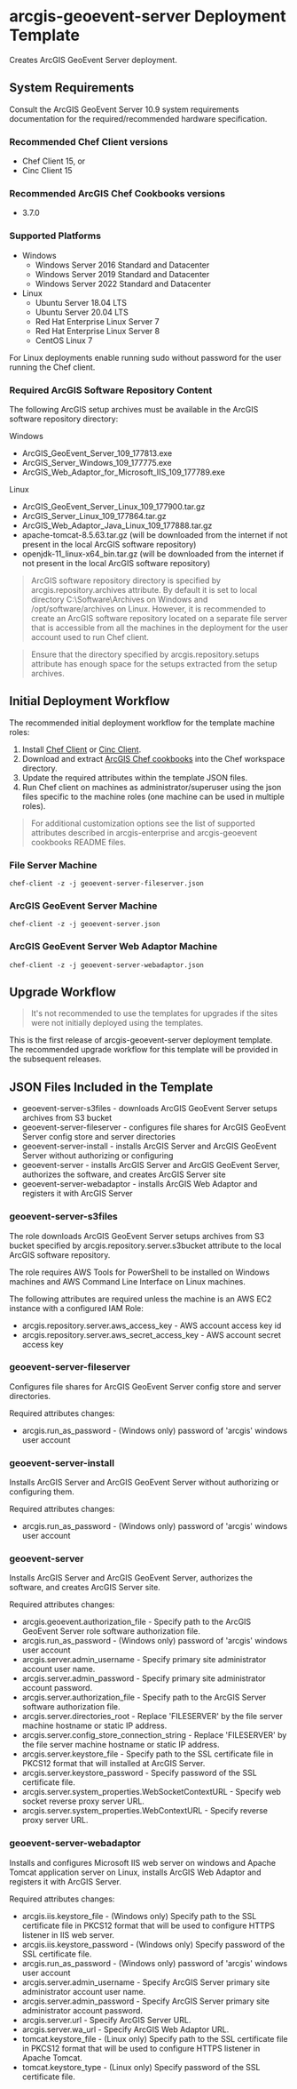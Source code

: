 # arcgis-geoevent-server Deployment Template

Creates ArcGIS GeoEvent Server deployment.

## System Requirements

Consult the ArcGIS GeoEvent Server 10.9 system requirements documentation for the required/recommended hardware specification.

### Recommended Chef Client versions

* Chef Client 15, or
* Cinc Client 15

### Recommended ArcGIS Chef Cookbooks versions

* 3.7.0

### Supported Platforms

* Windows
  * Windows Server 2016 Standard and Datacenter
  * Windows Server 2019 Standard and Datacenter
  * Windows Server 2022 Standard and Datacenter  
* Linux
  * Ubuntu Server 18.04 LTS
  * Ubuntu Server 20.04 LTS
  * Red Hat Enterprise Linux Server 7
  * Red Hat Enterprise Linux Server 8
  * CentOS Linux 7

For Linux deployments enable running sudo without password for the user running the Chef client.

### Required ArcGIS Software Repository Content

The following ArcGIS setup archives must be available in the ArcGIS software repository directory:

Windows

* ArcGIS_GeoEvent_Server_109_177813.exe
* ArcGIS_Server_Windows_109_177775.exe
* ArcGIS_Web_Adaptor_for_Microsoft_IIS_109_177789.exe

Linux

* ArcGIS_GeoEvent_Server_Linux_109_177900.tar.gz
* ArcGIS_Server_Linux_109_177864.tar.gz
* ArcGIS_Web_Adaptor_Java_Linux_109_177888.tar.gz
* apache-tomcat-8.5.63.tar.gz (will be downloaded from the internet if not present in the local ArcGIS software repository)
* openjdk-11_linux-x64_bin.tar.gz (will be downloaded from the internet if not present in the local ArcGIS software repository)

> ArcGIS software repository directory is specified by arcgis.repository.archives attribute. By default it is set to local directory C:\Software\Archives on Windows and /opt/software/archives on Linux. However, it is recommended to create an ArcGIS software repository located on a separate file server that is accessible from all the machines in the deployment for the user account used to run Chef client.

> Ensure that the directory specified by arcgis.repository.setups attribute has enough space for the setups extracted from the setup archives.

## Initial Deployment Workflow

The recommended initial deployment workflow for the template machine roles:

1. Install [Chef Client](https://docs.chef.io/chef_install_script/) or [Cinc Client](https://cinc.sh/start/client/).
2. Download and extract [ArcGIS Chef cookbooks](https://github.com/Esri/arcgis-cookbook/releases) into the Chef workspace directory.
3. Update the required attributes within the template JSON files.
4. Run Chef client on machines as administrator/superuser using the json files specific to the machine roles (one machine can be used in multiple roles).

> For additional customization options see the list of supported attributes described in arcgis-enterprise and arcgis-geoevent cookbooks README files.

### File Server Machine

```shell
chef-client -z -j geoevent-server-fileserver.json
```

### ArcGIS GeoEvent Server Machine

```shell
chef-client -z -j geoevent-server.json
```

### ArcGIS GeoEvent Server Web Adaptor Machine

```shell
chef-client -z -j geoevent-server-webadaptor.json
```

## Upgrade Workflow

> It's not recommended to use the templates for upgrades if the sites were not initially deployed using the templates.

This is the first release of arcgis-geoevent-server deployment template. The recommended upgrade workflow for this template will be provided in the subsequent releases.

## JSON Files Included in the Template

* geoevent-server-s3files - downloads ArcGIS GeoEvent Server setups archives from S3 bucket
* geoevent-server-fileserver - configures file shares for ArcGIS GeoEvent Server config store and server directories
* geoevent-server-install - installs ArcGIS Server and ArcGIS GeoEvent Server without authorizing or configuring
* geoevent-server - installs ArcGIS Server and ArcGIS GeoEvent Server, authorizes the software, and creates ArcGIS Server site
* geoevent-server-webadaptor - installs ArcGIS Web Adaptor and registers it with ArcGIS Server

### geoevent-server-s3files

The role downloads ArcGIS GeoEvent Server setups archives from S3 bucket specified by arcgis.repository.server.s3bucket attribute to the local ArcGIS software repository.

The role requires AWS Tools for PowerShell to be installed on Windows machines and AWS Command Line Interface on Linux machines.  

The following attributes are required unless the machine is an AWS EC2 instance with a configured IAM Role:

* arcgis.repository.server.aws_access_key - AWS account access key id
* arcgis.repository.server.aws_secret_access_key - AWS account secret access key

### geoevent-server-fileserver

Configures file shares for ArcGIS GeoEvent Server config store and server directories.

Required attributes changes:

* arcgis.run_as_password - (Windows only) password of 'arcgis' windows user account

### geoevent-server-install

Installs ArcGIS Server and ArcGIS GeoEvent Server without authorizing or configuring them.

Required attributes changes:

* arcgis.run_as_password - (Windows only) password of 'arcgis' windows user account

### geoevent-server

Installs ArcGIS Server and ArcGIS GeoEvent Server, authorizes the software, and creates ArcGIS Server site.

Required attributes changes:

* arcgis.geoevent.authorization_file - Specify path to the ArcGIS GeoEvent Server role software authorization file.
* arcgis.run_as_password - (Windows only) password of 'arcgis' windows user account
* arcgis.server.admin_username - Specify primary site administrator account user name.
* arcgis.server.admin_password - Specify primary site administrator account password.
* arcgis.server.authorization_file - Specify path to the ArcGIS Server software authorization file.
* arcgis.server.directories_root - Replace 'FILESERVER' by the file server machine hostname or static IP address.
* arcgis.server.config_store_connection_string - Replace 'FILESERVER' by the file server machine hostname or static IP address.
* arcgis.server.keystore_file - Specify path to the SSL certificate file in PKCS12 format that will installed at ArcGIS Server.
* arcgis.server.keystore_password - Specify password of the SSL certificate file.
* arcgis.server.system_properties.WebSocketContextURL - Specify web socket reverse proxy server URL.
* arcgis.server.system_properties.WebContextURL - Specify reverse proxy server URL.

### geoevent-server-webadaptor

Installs and configures Microsoft IIS web server on windows and Apache Tomcat application server on Linux, installs ArcGIS Web Adaptor and registers it with ArcGIS Server.

Required attributes changes:

* arcgis.iis.keystore_file - (Windows only) Specify path to the SSL certificate file in PKCS12 format that will be used to configure HTTPS listener in IIS web server.
* arcgis.iis.keystore_password - (Windows only) Specify password of the SSL certificate file.
* arcgis.run_as_password - (Windows only) password of 'arcgis' windows user account
* arcgis.server.admin_username - Specify ArcGIS Server primary site administrator account user name.
* arcgis.server.admin_password - Specify ArcGIS Server primary site administrator account password.
* arcgis.server.url - Specify ArcGIS Server URL.
* arcgis.server.wa_url - Specify ArcGIS Web Adaptor URL.
* tomcat.keystore_file - (Linux only) Specify path to the SSL certificate file in PKCS12 format that will be used to configure HTTPS listener in Apache Tomcat.
* tomcat.keystore_type - (Linux only) Specify password of the SSL certificate file.
